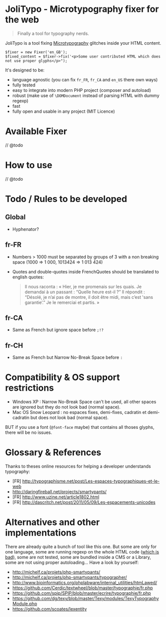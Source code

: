 JoliTypo - Microtypography fixer for the web
============================================

> Finally a tool for typography nerds.

JoliTypo is a tool fixing [Microtypography](https://en.wikipedia.org/wiki/Microtypography) glitches inside your HTML content.

    $fixer = new Fixer('en_GB');
    $fixed_content = $fixer->fix('<p>Some user contributed HTML which does not use proper glyphs</p>");

It's designed to be:

- language agnostic (you can fix `fr_FR`, `fr_CA` and `en_US` there own ways)
- fully tested
- easy to integrate into modern PHP project (composer and autoload)
- robust (make use of `\DOMDocument` instead of parsing HTML with dummy regexp)
- fast
- fully open and usable in any project (MIT Licence)

Available Fixer
===============

// @todo

How to use
==========

// @todo

Todo / Rules to be developed
============================

Global
------

- Hyphenator?

fr-FR
-----

- Numbers > 1000 must be separated by groups of 3 with a non breaking space (1000 => 1 000, 1013424 => 1 013 424)
- Quotes and double-quotes inside FrenchQuotes should be translated to english quotes:

    > Il nous raconta : « Hier, je me promenais sur les quais. Je demandai à un passant : “Quelle heure est-il ?”
    > Il répondit : “Désolé, je n’ai pas de montre, il doit être midi, mais c’est ‛sans garantie’.” Je le remerciai et partis. »


fr-CA
-----

- Same as French but ignore space before `;!?`

fr-CH
-----

- Same as French but Narrow No-Break Space before `:`


Compatibility & OS support restrictions
=======================================

- Windows XP : Narrow No-Break Space can't be used, all other spaces are ignored but they do not look bad (normal space).
- Mac OS Snow Leopard : no espaces fixes, demi-fixes, cadratin et demi-cadratin but does not look bad (normal space).

BUT if you use a font (`@font-face` maybe) that contains all thoses glyphs, there will be no issues.

Glossary & References
=====================

Thanks to theses online resources for helping a developer understands typography:

- [FR] http://typographisme.net/post/Les-espaces-typographiques-et-le-web
- http://daringfireball.net/projects/smartypants/
- [FR] http://www.uzine.net/article1802.html
- [FR] http://dascritch.net/post/2011/05/09/Les-espacements-unicodes

Alternatives and other implementations
======================================

There are already quite a bunch of tool like this one. But some are only for one language,
some are running regexp on the whole HTML code ([which is bad](http://stackoverflow.com/questions/1732348/regex-match-open-tags-except-xhtml-self-contained-tags/1732454#1732454)), some
are not tested, some are bundled inside a CMS or a Library, some are not using proper autoloading... Have a look by yourself:

- http://michelf.ca/projets/php-smartypants/
- http://michelf.ca/projets/php-smartypants/typographer/
- http://www.bioinformatics.org/phplabware/internal_utilities/htmLawed/
- https://github.com/Cerdic/textwheel/blob/master/typographie/fr.php
- https://github.com/spip/SPIP/blob/master/ecrire/typographie/fr.php
- https://github.com/dg/texy/blob/master/Texy/modules/TexyTypographyModule.php
- https://github.com/scoates/lexentity
